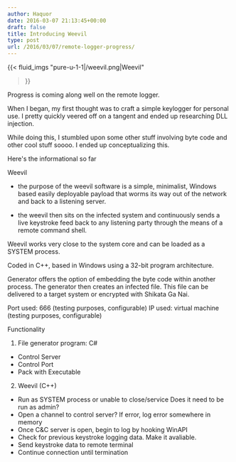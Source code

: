 ```yaml
---
author: Haquor
date: 2016-03-07 21:13:45+00:00
draft: false
title: Introducing Weevil
type: post
url: /2016/03/07/remote-logger-progress/
---
```


{{< fluid_imgs
  "pure-u-1-1|/weevil.png|Weevil"
>}}

Progress is coming along well on the remote logger.

When I began, my first thought was to craft a simple keylogger for personal use. I pretty quickly veered off on a tangent and ended up researching DLL injection.

While doing this, I stumbled upon some other stuff involving byte code and other cool stuff soooo. I ended up conceptualizing this.
<!--more-->

Here's the informational so far

Weevil
- the purpose of the weevil software is a simple, minimalist, Windows based easily deployable payload that worms its way out of the network and back to a listening server.

- the weevil then sits on the infected system and continuously sends a live keystroke feed back to any listening party through the means of a remote command shell.

Weevil works very close to the system core and can be loaded as a SYSTEM process.

Coded in C++, based in Windows using a 32-bit program architecture.

Generator offers the option of embedding the byte code within another process.
The generator then creates an infected file.
This file can be delivered to a target system or encrypted with Shikata Ga Nai.

Port used: 666 (testing purposes, configurable)
IP used: virtual machine (testing purposes, configurable)

Functionality
1. File generator program: C#
- Control Server
- Control Port
- Pack with Executable
2. Weevil (C++)
- Run as SYSTEM process or unable to close/service
Does it need to be run as admin?
- Open a channel to control server? If error, log error somewhere in memory
- Once C&C server is open, begin to log by hooking WinAPI
- Check for previous keystroke logging data. Make it avaliable.
- Send keystroke data to remote terminal
- Continue connection until termination
